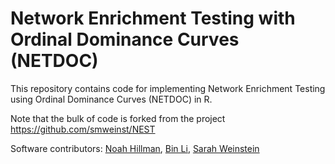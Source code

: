 # Network Enrichment Testing with Ordinal Dominance Curves (NETDOC)

This repository contains code for implementing Network Enrichment Testing using Ordinal Dominance Curves (NETDOC) in R.

Note that the bulk of code is forked from the project https://github.com/smweinst/NEST

Software contributors: [Noah Hillman](https://github.com/Nhillman19), [Bin Li](https://www.linkedin.com/in/bin-li-9261521b3/?locale=en_US), [Sarah Weinstein](https://smweinst.github.io/)


